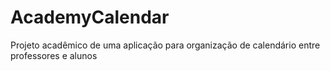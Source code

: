 # AcademyCalendar
Projeto acadêmico de uma aplicação para organização de calendário entre professores e alunos
